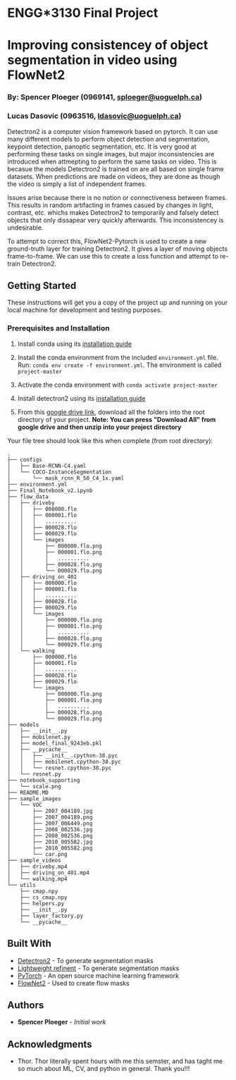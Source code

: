 # ENGG*3130 Final Project
# Improving consistencey of object segmentation in video using FlowNet2 
### By: Spencer Ploeger (0969141, sploeger@uoguelph.ca)
### Lucas Dasovic (0963516, ldasovic@uoguelph.ca)

Detectron2 is a computer vision framework based on pytorch. It can use many different models to perform object detection and segmentation, keypoint detection, panoptic segmentation, etc. It is very good at performing these tasks on single images, but major inconsistencies are introduced when attmepting to perform the same tasks on video. This is becasue the models Detectron2 is trained on are all based on single frame datasets. When predictions are made on videos, they are done as though the video is simply a list of independent frames.

Issues arise because there is no notion or connectiveness between frames. This results in random artifacting in frames casued by changes in light, contrast, etc. whichs makes Detectron2 to temporarily and falsely detect objects that only dissapear very quickly afterwards. This inconsistencey is undesirable.

To attempt to correct this, FlowNet2-Pytorch is used to create a new ground-truth layer for training Detectron2. It gives a layer of moving objects frame-to-frame. We can use this to create a loss function and attempt to re-train Detectron2.

## Getting Started

These instructions will get you a copy of the project up and running on your local machine for development and testing purposes.

### Prerequisites and Installation

1. Install conda using its [installation guide](https://docs.conda.io/projects/conda/en/latest/user-guide/install/)

2. Install the conda environment from the included ```environment.yml``` file.
Run:
```conda env create -f environment.yml```. The environment is called ```project-master```

4. Activate the conda environment with ```conda activate project-master```

3. Install detectron2 using its [installation guide](https://github.com/facebookresearch/detectron2/blob/master/INSTALL.md)

4. From this [google drive link](https://drive.google.com/drive/folders/1qXZd8nObw84jSYklAFjNnH6djVymr65N?usp=sharing), download all the folders into the root directory of your project. **Note: You can press "Download All" from google drive and then unzip into your project directory**

Your file tree should look like this when complete (from root directory):

```
.
├── configs
│   ├── Base-RCNN-C4.yaml
│   └── COCO-InstanceSegmentation
│       └── mask_rcnn_R_50_C4_1x.yaml
├── environment.yml
├── Final_Notebook_v2.ipynb
├── flow_data
│   ├── driveby
│   │   ├── 000000.flo
│   │   ├── 000001.flo
│   │   │   ..........
│   │   ├── 000028.flo
│   │   ├── 000029.flo
│   │   └── images
│   │       ├── 000000.flo.png
│   │       ├── 000001.flo.png
│   │       │   ..........
│   │       ├── 000028.flo.png
│   │       └── 000029.flo.png
│   ├── driving_on_401
│   │   ├── 000000.flo
│   │   ├── 000001.flo
│   │   │   ..........
│   │   ├── 000028.flo
│   │   ├── 000029.flo
│   │   └── images
│   │       ├── 000000.flo.png
│   │       ├── 000001.flo.png
│   │       │   ..........
│   │       ├── 000028.flo.png
│   │       └── 000029.flo.png
│   └── walking
│       ├── 000000.flo
│       ├── 000001.flo
│       │   ..........
│       ├── 000028.flo
│       ├── 000029.flo
│       └── images
│           ├── 000000.flo.png
│           ├── 000001.flo.png
│           │   ..........
│           ├── 000028.flo.png
│           └── 000029.flo.png
├── models
│   ├── __init__.py
│   ├── mobilenet.py
│   ├── model_final_9243eb.pkl
│   ├── __pycache__
│   │   ├── __init__.cpython-38.pyc
│   │   ├── mobilenet.cpython-38.pyc
│   │   └── resnet.cpython-38.pyc
│   └── resnet.py
├── notebook_supporting
│   └── scale.png
├── README.MD
├── sample_images
│   └── VOC
│       ├── 2007_004189.jpg
│       ├── 2007_004189.png
│       ├── 2007_006449.png
│       ├── 2008_002536.jpg
│       ├── 2008_002536.png
│       ├── 2010_005582.jpg
│       ├── 2010_005582.png
│       └── car.png
├── sample_videos
│   ├── driveby.mp4
│   ├── driving_on_401.mp4
│   └── walking.mp4
└── utils
    ├── cmap.npy
    ├── cs_cmap.npy
    ├── helpers.py
    ├── __init__.py
    ├── layer_factory.py
    └── __pycache__
```


## Built With

* [Detectron2](https://github.com/facebookresearch/detectron2) - To generate segmentation masks
* [Lightweight refinent](https://github.com/DrSleep/light-weight-refinenet) - To generate segmentation masks
* [PyTorch](https://pytorch.org/) - An open source machine learning framework
* [FlowNet2](https://github.com/dancelogue/flownet2-pytorch) - Used to create flow masks
 

## Authors

* **Spencer Ploeger** - *Initial work*



## Acknowledgments

* Thor. Thor literally spent hours with me this semster, and has taght me so much about ML, CV, and python in general. Thank you!!!


